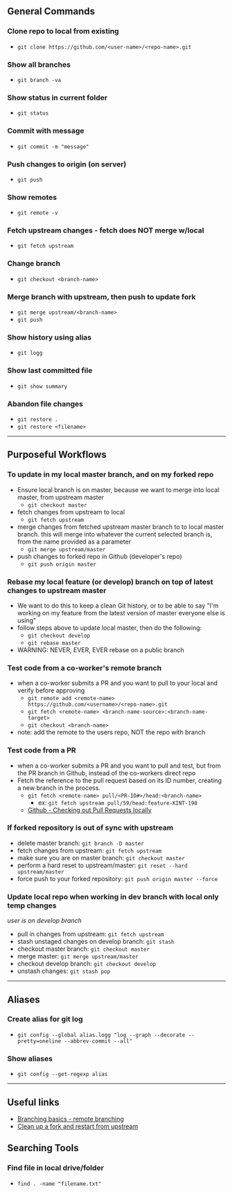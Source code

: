 ## General Commands
### Clone repo to local from existing
- `git clone https://github.com/<user-name>/<repo-name>.git`
### Show all branches
- `git branch -va`
### Show status in current folder
- `git status`
### Commit with message
- `git commit -m "message"`
### Push changes to origin (on server)
- `git push`
### Show remotes
- `git remote -v`
### Fetch upstream changes - fetch does NOT merge w/local
- `git fetch upstream`
### Change branch
- `git checkout <branch-name>`
### Merge branch with upstream, then push to update fork
- `git merge upstream/<branch-name>`
- `git push`
### Show history using alias
- `git logg` 
### Show last committed file
- `git show summary`
### Abandon file changes
- `git restore .`
- `git restore <filename>`

---
## Purposeful Workflows

### To update in my local master branch, and on my forked repo
- Ensure local branch is on master, because we want to merge into local master, from upstream master 
    - `git checkout master`
- fetch changes from upstream to local 
    - `git fetch upstream`
- merge changes from fetched upstream master branch to to local master branch. this will merge into whatever the current selected branch is, from the name provided as a parameter
    - `git merge upstream/master`
- push changes to forked repo in Github (developer's repo) 
    - `git push origin master`

### Rebase my local feature (or develop) branch on top of latest changes to upstream master
- We want to do this to keep a clean Git history, or to be able to say "I'm working on my feature from the latest version of master everyone else is using"
- follow steps above to update local master, then do the following:
    - `git checkout develop`
    - `git rebase master`
- WARNING: NEVER, EVER, EVER rebase on a public branch


### Test code from a co-worker's remote branch
- when a co-worker submits a PR and you want to pull to your local and verify before approving
    - `git remote add <remote-name> https://github.com/<username>/<repo-name>.git`
    - `git fetch <remote-name> <branch-name-source>:<branch-name-target>`
    - `git checkout <branch-name>`
- note: add the remote to the users repo, NOT the repo with branch

### Test code from a PR
- when a co-worker submits a PR and you want to pull and test, but from the PR branch in Github, instead of the co-workers direct repo
- Fetch the reference to the pull request based on its ID number, creating a new branch in the process.
    - `git fetch <remote-name> pull/<PR-ID#>/head:<branch-name>`
        - ex: `git fetch upstream pull/59/head:feature-KINT-198`
    - [Github - Checking out Pull Requests locally](https://docs.github.com/en/pull-requests/collaborating-with-pull-requests/reviewing-changes-in-pull-requests/checking-out-pull-requests-locally)

### If forked repository is out of sync with upstream
- delete master branch: `git branch -D master`
- fetch changes from upstream: `git fetch upstream`
- make sure you are on master branch: `git checkout master`
- perform a hard reset to upstream/master: `git reset --hard upstream/master`
- force push to your forked repository: `git push origin master --force` 

### Update local repo when working in dev branch with local only temp changes
_user is on develop branch_
- pull in changes from upstream: `git fetch upstream`
- stash unstaged changes on develop branch: `git stash`
- checkout master branch: `git checkout master`
- merge master: `git merge upstream/master`
- checkout develop branch: `git checkout develop`
- unstash changes: `git stash pop`

---
## Aliases
### Create alias for git log
- `git config --global alias.logg "log --graph --decorate --pretty=oneline --abbrev-commit --all"`
### Show aliases
- `git config --get-regexp alias`

---
## Useful links
- [Branching basics - remote branching](https://git-scm.com/book/id/v2/Git-Branching-Remote-Branches)
- [Clean up a fork and restart from upstream](https://stackoverflow.com/questions/9646167/clean-up-a-fork-and-restart-it-from-the-upstream)

## Searching Tools
### Find file in local drive/folder
- `find . -name "filename.txt"`
